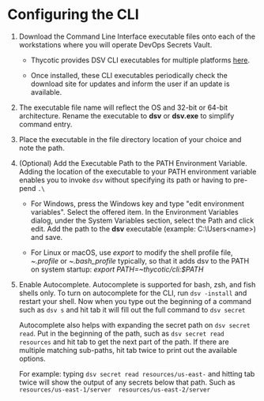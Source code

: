 [title]: # (Download the CLI)
[tags]: # (DevOps Secrets Vault,DSV,)
[priority]: # (2200)

# Configuring the CLI

1. Download the Command Line Interface executable files onto each of the workstations where you will operate DevOps Secrets Vault. 
    * Thycotic provides DSV CLI executables for multiple platforms [here](https://dsv.thycotic.com/downloads).

    * Once installed, these CLI executables periodically check the download site for updates and inform the user if an update is available.

1. The executable file name will reflect the OS and 32-bit or 64-bit architecture. Rename the executable to **dsv** or **dsv.exe** to simplify command entry.
1. Place the executable in the file directory location of your choice and note the path.
1. (Optional) Add the Executable Path to the PATH Environment Variable. Adding the location of the executable to your PATH environment variable enables you to invoke `dsv` without specifying its path or having to pre-pend `.\`
    * For Windows, press the Windows key and type "edit environment variables". Select the offered item. In the Environment Variables dialog, under the System Variables section, select the Path and click edit. Add the path to the **dsv** executable (example: C:\Users\<name>\) and save.

    * For Linux or macOS, use *export* to modify the shell profile file, *~.profile* or *~.bash_profile* typically, so that it adds dsv to the PATH on system startup:  *export PATH=~thycotic/cli:$PATH*
1. Enable Autocomplete. Autocomplete is supported for bash, zsh, and fish shells only. To turn on autocomplete for the CLI, run `dsv -install` and restart your shell. Now when you type out the beginning of a command such as `dsv s` and hit tab it will fill out the full command to `dsv secret`

    Autocomplete also helps with expanding the secret path on `dsv secret read`. Put in the beginning of the path, such as `dsv secret read resources` and hit tab to get the next part of the path. If there are multiple matching sub-paths, hit tab twice to print out the available options.

    For example: typing `dsv secret read resources/us-east-` and hitting tab twice will show the output of any secrets below that path. Such as `resources/us-east-1/server  resources/us-east-2/server`